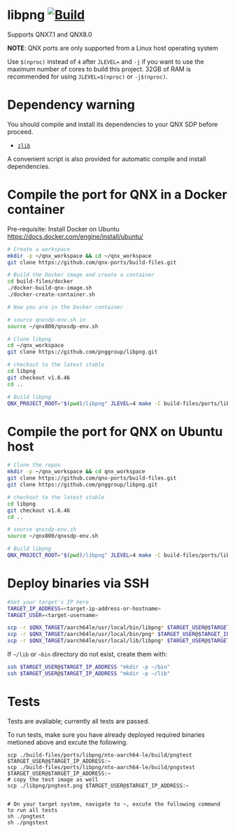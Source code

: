 # libpng [![Build](https://github.com/qnx-ports/build-files/actions/workflows/libpng.yml/badge.svg)](https://github.com/qnx-ports/build-files/actions/workflows/libpng.yml)

Supports QNX7.1 and QNX8.0

**NOTE**: QNX ports are only supported from a Linux host operating system

Use `$(nproc)` instead of `4` after `JLEVEL=` and `-j` if you want to use the maximum number of cores to build this project.
32GB of RAM is recommended for using `JLEVEL=$(nproc)` or `-j$(nproc)`.

# Dependency warning

You should compile and install its dependencies to your QNX SDP before proceed.
+ [`zlib`](https://github.com/qnx-ports/build-files/tree/main/ports/zlib)

A convenient script is also provided for automatic compile and install dependencies.

# Compile the port for QNX in a Docker container

Pre-requisite: Install Docker on Ubuntu https://docs.docker.com/engine/install/ubuntu/
```bash
# Create a workspace
mkdir -p ~/qnx_workspace && cd ~/qnx_workspace
git clone https://github.com/qnx-ports/build-files.git

# Build the Docker image and create a container
cd build-files/docker
./docker-build-qnx-image.sh
./docker-create-container.sh

# Now you are in the Docker container

# source qnxsdp-env.sh in
source ~/qnx800/qnxsdp-env.sh

# Clone libpng
cd ~/qnx_workspace
git clone https://github.com/pnggroup/libpng.git

# checkout to the latest stable
cd libpng
git checkout v1.6.46
cd ..

# Build libpng
QNX_PROJECT_ROOT="$(pwd)/libpng" JLEVEL=4 make -C build-files/ports/libpng install
```

# Compile the port for QNX on Ubuntu host
```bash
# Clone the repos
mkdir -p ~/qnx_workspace && cd qnx_workspace
git clone https://github.com/qnx-ports/build-files.git
git clone https://github.com/pnggroup/libpng.git

# checkout to the latest stable
cd libpng
git checkout v1.6.46
cd ..

# source qnxsdp-env.sh
source ~/qnx800/qnxsdp-env.sh

# Build libpng
QNX_PROJECT_ROOT="$(pwd)/libpng" JLEVEL=4 make -C build-files/ports/libpng install
```

# Deploy binaries via SSH
```bash
#Set your target's IP here
TARGET_IP_ADDRESS=<target-ip-address-or-hostname>
TARGET_USER=<target-username>

scp -r $QNX_TARGET/aarch64le/usr/local/bin/libpng* $TARGET_USER@$TARGET_IP_ADDRESS:~/bin
scp -r $QNX_TARGET/aarch64le/usr/local/bin/png* $TARGET_USER@$TARGET_IP_ADDRESS:~/bin
scp -r $QNX_TARGET/aarch64le/usr/local/lib/libpng* $TARGET_USER@$TARGET_IP_ADDRESS:~/lib
```

If `~/lib` or `~bin` directory do not exist, create them with:
```bash
ssh $TARGET_USER@$TARGET_IP_ADDRESS "mkdir -p ~/bin"
ssh $TARGET_USER@$TARGET_IP_ADDRESS "mkdir -p ~/lib"
````

# Tests
Tests are avaliable; currently all tests are passed.

To run tests, make sure you have already deployed required binaries metioned above and excute the following.
```base
scp ./build-files/ports/libpng/nto-aarch64-le/build/pngtest $TARGET_USER@$TARGET_IP_ADDRESS:~
scp ./build-files/ports/libpng/nto-aarch64-le/build/pngstest $TARGET_USER@$TARGET_IP_ADDRESS:~
# copy the test image as well
scp ./libpng/pngtest.png $TARGET_USER@$TARGET_IP_ADDRESS:~


# On your target system, navigate to ~, excute the following command to run all tests
sh ./pngtest
sh ./pngstest

```